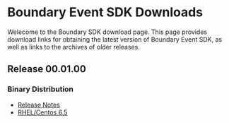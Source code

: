 Boundary Event SDK Downloads
============================

Welecome to the Boundary SDK download page. This page provides download links for obtaining the latest version of Boundary Event SDK, as well as links to the archives of older releases.


Release 00.01.00
----------------


### Binary Distribution
* [Release Notes](00.01.00/index.html)
* [RHEL/Centos 6.5](https://github.com/boundary/boundary-event-sdk/tree/master/dist/00.01.00)

